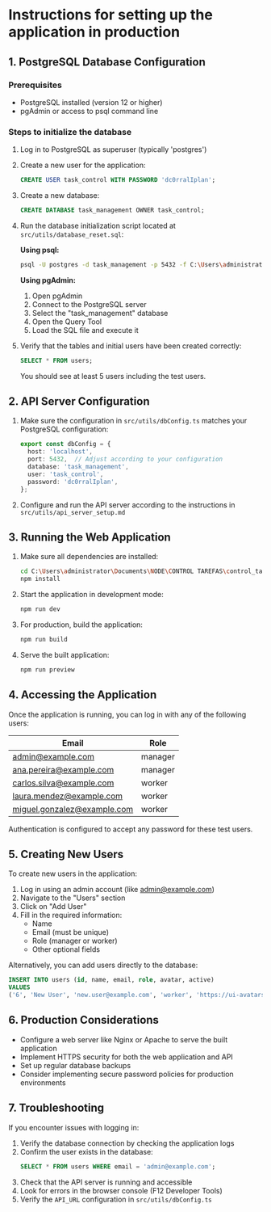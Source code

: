 
# Instructions for setting up the application in production

## 1. PostgreSQL Database Configuration

### Prerequisites
- PostgreSQL installed (version 12 or higher)
- pgAdmin or access to psql command line

### Steps to initialize the database

1. Log in to PostgreSQL as superuser (typically 'postgres')
2. Create a new user for the application:
   ```sql
   CREATE USER task_control WITH PASSWORD 'dc0rralIplan';
   ```

3. Create a new database:
   ```sql
   CREATE DATABASE task_management OWNER task_control;
   ```

4. Run the database initialization script located at `src/utils/database_reset.sql`:
   
   **Using psql:**
   ```bash
   psql -U postgres -d task_management -p 5432 -f C:\Users\administrator\Documents\NODE\CONTROL TAREFAS\control_tarefas\src\utils\database_reset.sql
   ```
   
   **Using pgAdmin:**
   1. Open pgAdmin
   2. Connect to the PostgreSQL server
   3. Select the "task_management" database
   4. Open the Query Tool
   5. Load the SQL file and execute it

5. Verify that the tables and initial users have been created correctly:
   ```sql
   SELECT * FROM users;
   ```
   You should see at least 5 users including the test users.

## 2. API Server Configuration

1. Make sure the configuration in `src/utils/dbConfig.ts` matches your PostgreSQL configuration:
   ```typescript
   export const dbConfig = {
     host: 'localhost',
     port: 5432,  // Adjust according to your configuration
     database: 'task_management',
     user: 'task_control',
     password: 'dc0rralIplan',
   };
   ```

2. Configure and run the API server according to the instructions in `src/utils/api_server_setup.md`

## 3. Running the Web Application

1. Make sure all dependencies are installed:
   ```bash
   cd C:\Users\administrator\Documents\NODE\CONTROL TAREFAS\control_tarefas
   npm install
   ```

2. Start the application in development mode:
   ```bash
   npm run dev
   ```

3. For production, build the application:
   ```bash
   npm run build
   ```

4. Serve the built application:
   ```bash
   npm run preview
   ```

## 4. Accessing the Application

Once the application is running, you can log in with any of the following users:

| Email                     | Role      |
|---------------------------|----------|
| admin@example.com         | manager  |
| ana.pereira@example.com   | manager  |
| carlos.silva@example.com  | worker   |
| laura.mendez@example.com  | worker   |
| miguel.gonzalez@example.com | worker |

Authentication is configured to accept any password for these test users.

## 5. Creating New Users

To create new users in the application:

1. Log in using an admin account (like admin@example.com)
2. Navigate to the "Users" section
3. Click on "Add User"
4. Fill in the required information:
   - Name
   - Email (must be unique)
   - Role (manager or worker)
   - Other optional fields

Alternatively, you can add users directly to the database:

```sql
INSERT INTO users (id, name, email, role, avatar, active) 
VALUES 
('6', 'New User', 'new.user@example.com', 'worker', 'https://ui-avatars.com/api/?name=New+User&background=0D8ABC&color=fff', true);
```

## 6. Production Considerations

- Configure a web server like Nginx or Apache to serve the built application
- Implement HTTPS security for both the web application and API
- Set up regular database backups
- Consider implementing secure password policies for production environments

## 7. Troubleshooting

If you encounter issues with logging in:

1. Verify the database connection by checking the application logs
2. Confirm the user exists in the database:
   ```sql
   SELECT * FROM users WHERE email = 'admin@example.com';
   ```
3. Check that the API server is running and accessible
4. Look for errors in the browser console (F12 Developer Tools)
5. Verify the `API_URL` configuration in `src/utils/dbConfig.ts`
